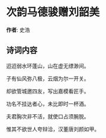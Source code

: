 # 次韵马德骏赠刘韶美

**作者**: 史浩

## 诗词内容

迢迢弱水环蓬山，山在虚无缥渺间。

子有仙风弥八极，云烟为尔一开关。

却欲管城邀四友，写出嘉模看匠手。

功名不挂达者心，未比即时一杯酒。

夫君胸次非不活，就使口占须腕脱。

惟其不欲世人夸辩洽，汉董唐刘颜如甲。

